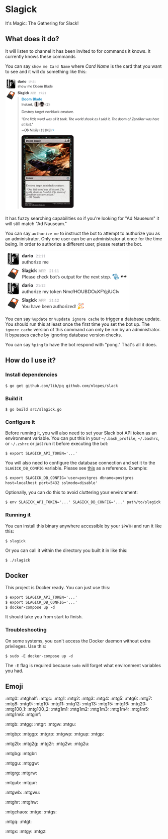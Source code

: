 # Slagick

It's Magic: The Gathering for Slack!

## What does it do?

It will listen to channel it has been invited to for commands it knows. It currently knows these commands

You can say `show me Card Name` where _Card Name_ is the card that you want to see and it will do something like this:

![show card example](docs/show_card.png "show card example")

It has fuzzy searching capabilities so if you're looking for "Ad Nauseum" it will still match "Ad Nauseam."

You can say `authorize me` to instruct the bot to attempt to authorize you as an administrator. Only one user can be an administrator at once for the time being. In order to authorize a different user, please restart the bot.

![authorize me example](docs/authorize_me.png "authorize me example")

You can say `%update` or `%update ignore cache` to trigger a database update. You should run this at least once the first time you set the bot up. The `ignore cache` version of this command can only be run by an administrator. It bypasses cache by ignoring database version checks.

You can say `%ping` to have the bot respond with "pong." That's all it does.

## How do I use it?

### Install dependencies

    $ go get github.com/lib/pq github.com/nlopes/slack

### Build it

    $ go build src/slagick.go

### Configure it

Before running it, you will also need to set your Slack bot API token as an environment variable.
You can put this in your `~/.bash_profile`, `~/.bashrc`, or `~/.zshrc` or just run it before executing the bot:

    $ export SLAGICK_API_TOKEN='...'

You will also need to configure the database connection and set it to the `SLAGICK_DB_CONFIG` variable.
Please see [this](https://godoc.org/github.com/lib/pq) as a reference. Example:

    $ export SLAGICK_DB_CONFIG='user=postgres dbname=postgres host=localhost port=5432 sslmode=disable'

Optionally, you can do this to avoid cluttering your environment:

    $ env SLAGICK_API_TOKEN='...' SLAGICK_DB_CONFIG='...' path/to/slagick

### Running it

You can install this binary anywhere accessible by your `$PATH` and run it like this:

    $ slagick

Or you can call it within the directory you built it in like this:

    $ ./slagick

## Docker

This project is Docker ready. You can just use this:

    $ export SLAGICK_API_TOKEN='...'
    $ export SLAGICK_DB_CONFIG='...'
    $ docker-compose up -d

It should take you from start to finish.

### Troubleshooting

On some systems, you can't access the Docker daemon without extra privileges. Use this:

    $ sudo -E docker-compose up -d

The `-E` flag is required because `sudo` will forget what environment variables you had.

## Emoji

:mtg0:
:mtghalf:
:mtgc:
:mtg1:
:mtg2:
:mtg3:
:mtg4:
:mtg5:
:mtg6:
:mtg7:
:mtg8:
:mtg9:
:mtg10:
:mtg11:
:mtg12:
:mtg13:
:mtg15:
:mtg16:
:mtg20:
:mtg100_1:
:mtg100_2:
:mtg1m1:
:mtg1m2:
:mtg1m3:
:mtg1m4:
:mtg1m5:
:mtg1m6:
:mtginf:

:mtgb:
:mtgg:
:mtgr:
:mtgw:
:mtgu:

:mtgbp:
:mtggp:
:mtgrp:
:mtgwp:
:mtgup:
:mtgp:

:mtg2b:
:mtg2g:
:mtg2r:
:mtg2w:
:mtg2u:

:mtgbg:
:mtgbr:

:mtggu:
:mtggw:

:mtgrg:
:mtgrw:

:mtgub:
:mtgur:

:mtgwb:
:mtgwu:

:mtghr:
:mtghw:

:mtgchaos:
:mtge:
:mtgs:

:mtgq:
:mtgt:

:mtgx:
:mtgy:
:mtgz:
